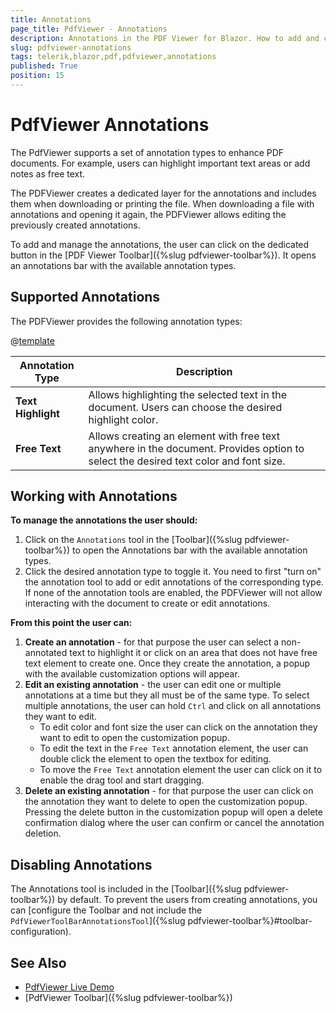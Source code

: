 ```yaml
---
title: Annotations
page_title: PdfViewer - Annotations
description: Annotations in the PDF Viewer for Blazor. How to add and configure annotations in the PDF Viewer for Blazor
slug: pdfviewer-annotations
tags: telerik,blazor,pdf,pdfviewer,annotations
published: True
position: 15
---
```


# PdfViewer Annotations

The PdfViewer supports a set of annotation types to enhance PDF documents. For example, users can highlight important text areas or add notes as free text.

The PDFViewer creates a dedicated layer for the annotations and includes them when downloading or printing the file. When downloading a file with annotations and opening it again, the PDFViewer allows editing the previously created annotations.

To add and manage the annotations, the user can click on the dedicated button in the [PDF Viewer Toolbar]({%slug pdfviewer-toolbar%}). It opens an annotations bar with the available annotation types.

## Supported Annotations

The PDFViewer provides the following annotation types:

@[template](/_contentTemplates/common/parameters-table-styles.md#table-layout)

| Annotation Type | Description |
| --- | --- |
| **Text Highlight** | Allows highlighting the selected text in the document. Users can choose the desired highlight color. |
| **Free Text** | Allows creating an element with free text anywhere in the document. Provides option to select the desired text color and font size. |

## Working with Annotations

**To manage the annotations the user should:**

1. Click on the `Annotations` tool in the [Toolbar]({%slug pdfviewer-toolbar%}) to open the Annotations bar with the available annotation types.
1. Click the desired annotation type to toggle it. You need to first "turn on" the annotation tool to add or edit annotations of the corresponding type. If none of the annotation tools are enabled, the PDFViewer will not allow interacting with the document to create or edit annotations.

**From this point the user can:**

1. **Create an annotation** - for that purpose the user can select a non-annotated text to highlight it or click on an area that does not have free text element to create one. Once they create the annotation, a popup with the available customization options will appear.
1. **Edit an existing annotation** - the user can edit one or multiple annotations at a time but they all must be of the same type. To select multiple annotations, the user can hold `Ctrl` and click on all annotations they want to edit.
    * To edit color and font size the user can click on the annotation they want to edit to open the customization popup.
    * To edit the text in the `Free Text` annotation element, the user can double click the element to open the textbox for editing.
    * To move the `Free Text` annotation element the user can click on it to enable the drag tool and start dragging. 
1. **Delete an existing annotation** - for that purpose the user can click on the annotation they want to delete to open the customization popup. Pressing the delete button in the customization popup will open a delete confirmation dialog where the user can confirm or cancel the annotation deletion.

## Disabling Annotations

The Annotations tool is included in the [Toolbar]({%slug pdfviewer-toolbar%}) by default. To prevent the users from creating annotations, you can [configure the Toolbar and not include the `PdfViewerToolBarAnnotationsTool`]({%slug pdfviewer-toolbar%}#toolbar-configuration).

## See Also

* [PdfViewer Live Demo](https://demos.telerik.com/blazor-ui/pdfviewer/overview)
* [PdfViewer Toolbar]({%slug pdfviewer-toolbar%})